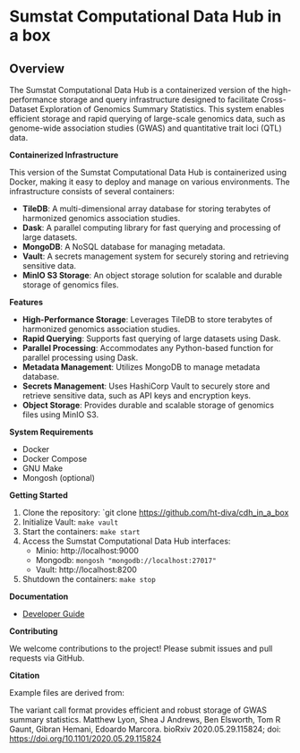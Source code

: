 # Sumstat Computational Data Hub in a box

## Overview

The Sumstat Computational Data Hub is a containerized version of the high-performance storage and query infrastructure designed to facilitate Cross-Dataset Exploration of Genomics Summary Statistics. This system enables efficient storage and rapid querying of large-scale genomics data, such as genome-wide association studies (GWAS) and quantitative trait loci (QTL) data.

**Containerized Infrastructure**

This version of the Sumstat Computational Data Hub is containerized using Docker, making it easy to deploy and manage on various environments. The infrastructure consists of several containers:

* **TileDB**: A multi-dimensional array database for storing terabytes of harmonized genomics association studies.
* **Dask**: A parallel computing library for fast querying and processing of large datasets.
* **MongoDB**: A NoSQL database for managing metadata.
* **Vault**: A secrets management system for securely storing and retrieving sensitive data.
* **MinIO S3 Storage**: An object storage solution for scalable and durable storage of genomics files.

**Features**

* **High-Performance Storage**: Leverages TileDB to store terabytes of harmonized genomics association studies.
* **Rapid Querying**: Supports fast querying of large datasets using Dask.
* **Parallel Processing**: Accommodates any Python-based function for parallel processing using Dask.
* **Metadata Management**: Utilizes MongoDB to manage metadata database.
* **Secrets Management**: Uses HashiCorp Vault to securely store and retrieve sensitive data, such as API keys and encryption keys.
* **Object Storage**: Provides durable and scalable storage of genomics files using MinIO S3.


**System Requirements**

* Docker
* Docker Compose
* GNU Make
* Mongosh (optional)

**Getting Started**

1. Clone the repository: `git clone https://github.com/ht-diva/cdh_in_a_box
2. Initialize Vault: `make vault`
3. Start the containers: `make start`
4. Access the Sumstat Computational Data Hub interfaces: 
   * Minio: http://localhost:9000
   * Mongodb: `mongosh "mongodb://localhost:27017"`
   * Vault: http://localhost:8200
5. Shutdown the containers: `make stop`

**Documentation**

* [Developer Guide](docs/developer-guide.md)

**Contributing**

We welcome contributions to the project! Please submit issues and pull requests via GitHub.

**Citation**

Example files are derived from:

The variant call format provides efficient and robust storage of GWAS summary statistics. Matthew Lyon, Shea J Andrews, Ben Elsworth, Tom R Gaunt, Gibran Hemani, Edoardo Marcora. bioRxiv 2020.05.29.115824; doi: https://doi.org/10.1101/2020.05.29.115824